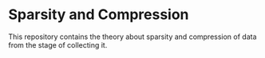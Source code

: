 # Sparsity and Compression

This repository contains the theory about sparsity and compression of data from the stage of collecting it. 

